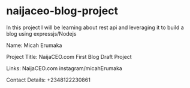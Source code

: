 # naijaceo-blog-project
In this project I will be learning about rest api and leveraging it to build a blog using expressjs/Nodejs

Name: Micah Erumaka

Project Title: NaijaCEO.com First Blog Draft Project

Links: NaijaCEO.com instagram/micahErumaka

Contact Details: +2348122230861
